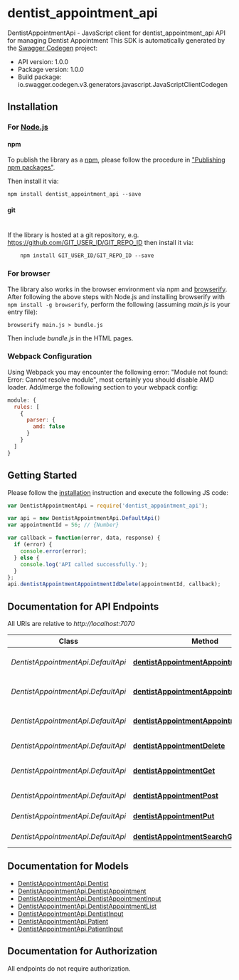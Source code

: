 # dentist_appointment_api

DentistAppointmentApi - JavaScript client for dentist_appointment_api
API for managing Dentist Appointment
This SDK is automatically generated by the [Swagger Codegen](https://github.com/swagger-api/swagger-codegen) project:

- API version: 1.0.0
- Package version: 1.0.0
- Build package: io.swagger.codegen.v3.generators.javascript.JavaScriptClientCodegen

## Installation

### For [Node.js](https://nodejs.org/)

#### npm

To publish the library as a [npm](https://www.npmjs.com/),
please follow the procedure in ["Publishing npm packages"](https://docs.npmjs.com/getting-started/publishing-npm-packages).

Then install it via:

```shell
npm install dentist_appointment_api --save
```

#### git
#
If the library is hosted at a git repository, e.g.
https://github.com/GIT_USER_ID/GIT_REPO_ID
then install it via:

```shell
    npm install GIT_USER_ID/GIT_REPO_ID --save
```

### For browser

The library also works in the browser environment via npm and [browserify](http://browserify.org/). After following
the above steps with Node.js and installing browserify with `npm install -g browserify`,
perform the following (assuming *main.js* is your entry file):

```shell
browserify main.js > bundle.js
```

Then include *bundle.js* in the HTML pages.

### Webpack Configuration

Using Webpack you may encounter the following error: "Module not found: Error:
Cannot resolve module", most certainly you should disable AMD loader. Add/merge
the following section to your webpack config:

```javascript
module: {
  rules: [
    {
      parser: {
        amd: false
      }
    }
  ]
}
```

## Getting Started

Please follow the [installation](#installation) instruction and execute the following JS code:

```javascript
var DentistAppointmentApi = require('dentist_appointment_api');

var api = new DentistAppointmentApi.DefaultApi()
var appointmentId = 56; // {Number} 

var callback = function(error, data, response) {
  if (error) {
    console.error(error);
  } else {
    console.log('API called successfully.');
  }
};
api.dentistAppointmentAppointmentIdDelete(appointmentId, callback);
```

## Documentation for API Endpoints

All URIs are relative to *http://localhost:7070*

Class | Method | HTTP request | Description
------------ | ------------- | ------------- | -------------
*DentistAppointmentApi.DefaultApi* | [**dentistAppointmentAppointmentIdDelete**](docs/DefaultApi.md#dentistAppointmentAppointmentIdDelete) | **DELETE** /dentist-appointment/{appointmentId} | Delete an appointment by ID
*DentistAppointmentApi.DefaultApi* | [**dentistAppointmentAppointmentIdGet**](docs/DefaultApi.md#dentistAppointmentAppointmentIdGet) | **GET** /dentist-appointment/{appointmentId} | Get an appointment by ID
*DentistAppointmentApi.DefaultApi* | [**dentistAppointmentAppointmentIdPut**](docs/DefaultApi.md#dentistAppointmentAppointmentIdPut) | **PUT** /dentist-appointment/{appointmentId} | Update an appointment by ID
*DentistAppointmentApi.DefaultApi* | [**dentistAppointmentDelete**](docs/DefaultApi.md#dentistAppointmentDelete) | **DELETE** /dentist-appointment | Delete all appointments
*DentistAppointmentApi.DefaultApi* | [**dentistAppointmentGet**](docs/DefaultApi.md#dentistAppointmentGet) | **GET** /dentist-appointment | Get all dentist appointment
*DentistAppointmentApi.DefaultApi* | [**dentistAppointmentPost**](docs/DefaultApi.md#dentistAppointmentPost) | **POST** /dentist-appointment | Add a new appointment
*DentistAppointmentApi.DefaultApi* | [**dentistAppointmentPut**](docs/DefaultApi.md#dentistAppointmentPut) | **PUT** /dentist-appointment | Update all appointments
*DentistAppointmentApi.DefaultApi* | [**dentistAppointmentSearchGet**](docs/DefaultApi.md#dentistAppointmentSearchGet) | **GET** /dentist-appointment/search | Search an appointment

## Documentation for Models

 - [DentistAppointmentApi.Dentist](docs/Dentist.md)
 - [DentistAppointmentApi.DentistAppointment](docs/DentistAppointment.md)
 - [DentistAppointmentApi.DentistAppointmentInput](docs/DentistAppointmentInput.md)
 - [DentistAppointmentApi.DentistAppointmentList](docs/DentistAppointmentList.md)
 - [DentistAppointmentApi.DentistInput](docs/DentistInput.md)
 - [DentistAppointmentApi.Patient](docs/Patient.md)
 - [DentistAppointmentApi.PatientInput](docs/PatientInput.md)

## Documentation for Authorization

 All endpoints do not require authorization.

